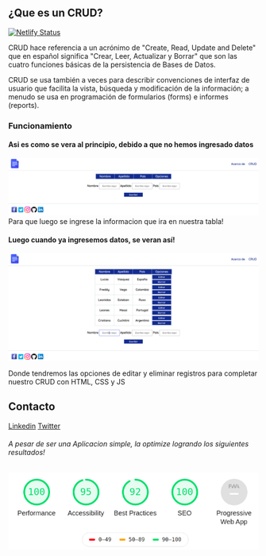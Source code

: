 ## ¿Que es un CRUD?

[![Netlify Status](https://api.netlify.com/api/v1/badges/e8a0c6e7-a471-4345-bd15-632cdb765e7d/deploy-status)](https://app.netlify.com/sites/peaceful-volhard-95178f/deploys)

CRUD hace referencia a un acrónimo de "Create, Read, Update and Delete" que en español significa "Crear, Leer, Actualizar y Borrar" que son las cuatro funciones básicas de la persistencia de Bases de Datos.

CRUD se usa también a veces para describir convenciones de interfaz de usuario que facilita la vista, búsqueda y modificación de la información; a menudo se usa en programación de formularios (forms) e informes (reports). 

### Funcionamiento
#### Asi es como se vera al principio, debido a que no hemos ingresado datos
![Tabla donde iran los registros](images/uno.png)
Para que luego se ingrese la informacion que ira en nuestra tabla!

#### Luego cuando ya ingresemos datos, se veran así!
![Tabla donde iran los registros](images/dos.png)

Donde tendremos las opciones de editar y eliminar registros para completar nuestro CRUD con HTML, CSS y JS

## Contacto
[Linkedin](https://gt.linkedin.com/in/manuel-flores-abb71a15a/%7Bcountry%3Dno%2C+language%3Dno%7D?trk=people-guest_profile-result-card_result-card_full-click)
[Twitter](https://twitter.com/Gerardo_fq)


###### A pesar de ser una Aplicacion simple, la optimize logrando los siguientes resultados!
![Resultados](images/Mejorando.png)




